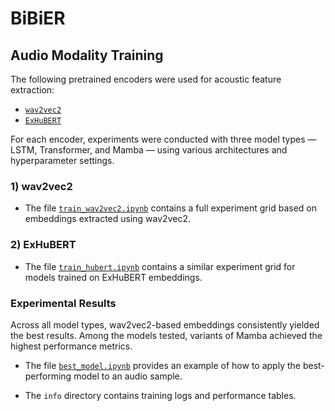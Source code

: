 # BiBiER

## Audio Modality Training

The following pretrained encoders were used for acoustic feature extraction:
- [`wav2vec2`](https://huggingface.co/audeering/wav2vec2-large-robust-12-ft-emotion-msp-dim)
- [`ExHuBERT`](https://huggingface.co/amiriparian/ExHuBERT)

For each encoder, experiments were conducted with three model types — LSTM, Transformer, and Mamba — using various architectures and hyperparameter settings.

### 1) wav2vec2

- The file [`train_wav2vec2.ipynb`](./train_wav2vec2.ipynb) contains a full experiment grid based on embeddings extracted using wav2vec2.

### 2) ExHuBERT

- The file [`train_hubert.ipynb`](./train_hubert.ipynb) contains a similar experiment grid for models trained on ExHuBERT embeddings.

### Experimental Results

Across all model types, wav2vec2-based embeddings consistently yielded the best results. Among the models tested, variants of Mamba achieved the highest performance metrics.

- The file [`best_model.ipynb`](./best_model.ipynb) provides an example of how to apply the best-performing model to an audio sample.

- The `info` directory contains training logs and performance tables.
